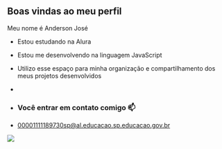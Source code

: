 ## Boas vindas ao meu perfil

Meu nome é Anderson José

- Estou estudando na Alura
- Estou me desenvolvendo na linguagem JavaScript
- Utilizo esse espaço para minha organização e compartilhamento dos meus projetos desenvolvidos
- 
- ### Você entrar em contato comigo 📫

- 00001111189730sp@al.educacao.sp.educacao.gov.br


![](https://media.tenor.com/0Tm9ceHTR0MAAAAM/verstappen.gif)


